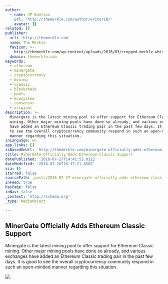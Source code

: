 ```yaml
---
author:
  - name: JP Buntinx
    url: 'http://themerkle.com/author/writer10/'
    avatar: {}
related: []
publisher:
  url: 'http://themerkle.com'
  name: The Merkle
  favicon: >-
    http://themerkle.com/wp-content/uploads/2016/03/cropped-merkle-white-1-192x192.png
  domain: themerkle.com
keywords:
  - ethereum
  - minergate
  - cryptocurrency
  - mining
  - classic
  - blockchain
  - pools
  - ecosystem
  - consensus
  - original
description: >-
  Minergate is the latest mining pool to offer support for Ethereum Classic
  mining. Other major mining pools have done so already, and various exchanges
  have added an Ethereum Classic trading pair in the past few days. It is good
  to see the overall cryptocurrency community respond in such an open-minded
  manner regarding this situation.
inLanguage: en
app_links: []
isBasedOnUrl: 'http://themerkle.com/minergate-officially-adds-ethereum-classic-support/'
title: MinerGate Officially Adds Ethereum Classic Support
datePublished: '2016-07-27T14:41:53.811Z'
dateModified: '2016-07-26T16:17:21.856Z'
via: {}
starred: false
sourcePath: _posts/2016-07-27-minergate-officially-adds-ethereum-classic-support.md
inFeed: true
hasPage: false
inNav: false
_context: 'http://schema.org'
_type: MediaObject

---
```

<article style=""><h1>MinerGate Officially Adds Ethereum Classic Support</h1><p>Minergate is the latest mining pool to offer support for Ethereum Classic mining. Other major mining pools have done so already, and various exchanges have added an Ethereum Classic trading pair in the past few days. It is good to see the overall cryptocurrency community respond in such an open-minded manner regarding this situation.</p><img src="http://themerkle.com/wp-content/uploads/2016/07/MinerGate.png" /></article>